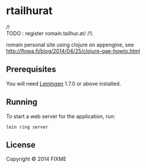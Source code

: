 # rtailhurat

/!\
TODO : register romain.tailhur.at/
/!\

romain personal site using clojure on appengine, see http://flowa.fi/blog/2014/04/25/clojure-gae-howto.html

## Prerequisites

You will need [Leiningen][1] 1.7.0 or above installed.

[1]: https://github.com/technomancy/leiningen

## Running

To start a web server for the application, run:

    lein ring server

## License

Copyright © 2014 FIXME
